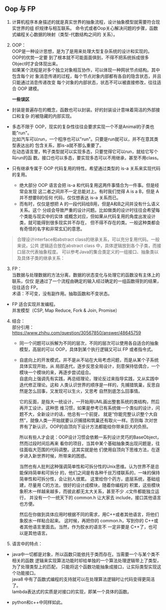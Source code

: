 ## Oop 与 FP

1. 计算机程序本身描述的就是真实世界的抽象流程，设计抽象模型就需要符合现实世界的组
   织规律与相互联系。
   命令式或者Oop关心解决问题的步骤，函数式编程关心数据的映射（类型-代数结构之间的
   关系）。

2. OOP：  
   OOP是一种设计思想，是为了是用来处理大型复杂系统的设计和实现的。OOP的优势一定要
   到了根本就不可能面面俱到，不得不把系统拆成很多Object时才会体现出来。  
   如果某个流程是对多个独立对象相互协作，可以体现一种网状节点结构。其中包含每个对
   象消息传递的过程，每个节点对象内部都有各自的隐含状态，并且只能通过消息传递改变
   每个对象的内部状态，状态不可以被直接修改，往往适合 OOP 建模。 

   **一些误区**  
  - 封装是普遍存在的概念，函数也可以封装。好的封装设计意味着简洁的外部接口和复杂
    的被隐藏的内部实现。  

  - 多态不限于 OOP，现实的复杂性往往会要求实现一个不是Animal的子类也能"run"。  
    比如汽车可以run，一个程序也可以"run"。只要是run就可以，并不在意其类型表达出的
    包含关系，那is-a就不那么重要了。  
    在动态语言里，鸭子类型就可以实现多态，只要觉得它可以run，就给它写个叫run的函
    数。接口也可以多态，要实现多态可以不用继承，甚至不用class。  

  - 只有继承专属于 OOP 代码复用的特性。希望通过类型的 is-a 关系来实现代码的复用。  
    - 绝大部分 OOP 语言会把 is-a 和代码复用这两件事情合为一件事。但是经常会发现
      这二者之间并不一定总能对上。有时我们觉得 A is a B，但是 A 并不想要B的任何
      代码，仅仅想表达 is-a 关系而已。  
    - 而有时，仅仅是想把 A 的一段代码给B用，但是A和B之间并没有什么语义关系。这个
      分歧会导致严重的设计问题。比如做类的设计时往往会希望每个类能与现实中的实体
      或概念对应，但如果从代码复用的角度出发设计类，就可能得到很多现实并不存在，
      但不得不存在的类。一般这种类都会有奇怪的名字和非常玄幻的意思。  

  > 合理设计interface和abstract class的继承关系，可以充分复用代码。一般来说，公共
    逻辑适合放在abstract class 中，具体逻辑放到各个子类，而接口层次代表抽象程度。
    可以参考Java的集合类定义的一组接口、抽象类以及具体子类的继承关系：


3. FP：  
   当数据与处理数据的方法分离，数据的状态变化与处理它的函数没有主体上的联系，仅仅
   是通过了一个流程由确定的输入经过确定的一组函数得到的结果，往往适合 FP。  
   术语：不可变，没有副作用。抽取函数和不变状态。  

  - FP 适合实现并发编程。  
    并发模型（CSP, Map Reduce, Fork & Join, Promise）

4. 结合：  
   部分引用：https://www.zhihu.com/question/30567850/answer/48645759

   - 同一个问题可以拆解为不同的层次，不同的层次可以使用各自适合的抽象模型，高层的可以
     OOP，具体到某个执行逻辑又可以 FP 或者指令式。  

   - 自底向上的开发模式，并不是从不站在大局考虑问题，而是从某个子系统具体实现开始，从
     局部迭代，逐步反思全局设计，刻意保持低偶合，一个模块一个模块的来，再逐步尝试组合。  
     自底向上强调先有实践，再总结理论，理论反过来指导实践，又从实践中迭代修正理论。这和
     人类认识世界的顺序是一样的，先捕猎筑巢，反思自然是怎么回事，又发现可以生火，又思考
     自然到底怎么回事情。  

     它的反面，是指大一统设计，一开始用UML画出整套系统的类结构，然后再开工设计。这种思
     维习惯，如果是参考已有系统做一个类似的设计，问题不大，全新设计的话，他总有一个前提，
     就是“你能完整认识整个大自然”，就像人类一开始就要认识捕猎和筑巢还有取火一样。否则每
     次对世界有了新认识，OOP的自顶向下设计方法都能给你带来巨大的负担。  

     所以有些人才会说：OOP设计习惯会依赖一系列设计灵巧的BaseObject，然而过段时间后再来
     看你的项目，当其中某个基础抽象类出现问题是，往往面临大范围的代码调整。这其实就是他
     们使用自顶向下思维方法，在逐步进入新世界时候，所带来的困惑。

     当然也有人批判这种强调简单性和可拆分性的Unix思维。认为世界不是总能保持简单和可拆分
     的，他们之间是有各种千丝万缕联系的，一味的保持简单性和可拆分性，会让别人很累。
     这里给你个药方，底层系统，基础组建，尽量用 C的方法，很好的设计成模块，随着你编程的
     积累，这些模块象积木一样越来越多，而彼此都无太大关系，甚至不少 .c文件都能独立运行，
     并没有一个一统天下的 common.h 让大家去 include，接口其他语言也方便。  

     然后在你做到具体应用时根据不同的需求，用C++或者其他语言，将他们象胶水一样粘合起来。
     这时候，再把你的 common.h，写到你的 C++或者其他语言里面去。当然，作为胶水的语言不
     一定非要是 C++了，也可以是其他语言。


5. 语言中的特点：
  - java中一切都是对象，所以函数只能依托于类而存在。当需要一个与某个类不相关的函数
    逻辑来实现算法功能时却给单独的一个算法处理逻辑带上了类型，为了处理类型上的匹配，
    只能将这个函数功能抽象成接口，让实际类型实现这个功能接口。  
    java8 中有了函数式编程的支持就可以在处理算法逻辑时让代码变得更简洁了。  
    lambda表达式的实质是对接口的实现，即某一个具体的函数。

  - python和c++中同样如此。

